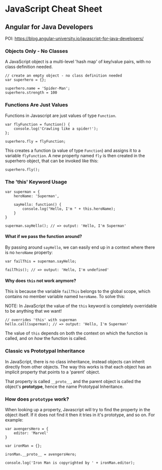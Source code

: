 # JavaScript Cheat Sheet

## Angular for Java Developers

POI: https://blog.angular-university.io/javascript-for-java-developers/

### Objects Only - No Classes

A JavaScript object is a multi-level 'hash map' of key/value pairs, with no class definition needed.

    // create an empty object - no class definition needed
    var superhero = {};

    superhero.name = 'Spider-Man';
    superhero.strength = 100

### Functions Are Just Values

Functions in Javascript are just values of type `Function`.

    var flyFunction = function() {
        console.log('Crawling like a spider!');
    };

    superhero.fly = flyFunction;

This creates a function (a value of type `Function`) and assigns it to a variable `flyFunction`. 
A new property named `fly` is then created in the superhero object, that can be invoked like this:

    superhero.fly();

### The 'this' Keyword Usage

    var superman = {
        heroName: 'Superman',

        sayHello: function() {
            console.log("Hello, I'm " + this.heroName);
        }
    }

    superman.sayHello(); // => output: 'Hello, I'm Superman'

#### What if we pass the function around?

By passing around `sayHello`, we can easily end up in a context where there is no `heroName` property:

    var failThis = superman.sayHello;

    failThis(); // => output: 'Hello, I'm undefined'

#### Why does `this` not work anymore?

This is because the variable `failThis` belongs to the global scope, which contains no member variable named `heroName`.
To solve this:

NOTE: In JavaScript the value of the `this` keyword is completely overridable to be anything that we want!

    // overrides 'this' with superman
    hello.call(superman); // => output: 'Hello, I'm Superman'

The value of `this` depends on both the context on which the function is called, and on *how* the function is called.

### Classic vs Prototypal Inheritance

In JavaScript, there is no class inheritance, instead objects can inherit directly from other objects.
The way this works is that each object has an implicit property that points to a 'parent' object.

That property is called `__proto__`, and the parent object is called the object's **prototype**, hence the name Prototypal Inheritance.

### How does `prototype` work?

When looking up a property, Javascript will try to find the property in the object itself.
If it does not find it then it tries in it's prototype, and so on.
For example:

    var avengersHero = {
        editor: 'Marvel'
    }

    var ironMan = {};

    ironMan.__proto__ = avengersHero;

    console.log('Iron Man is copyrighted by ' + ironMan.editor);